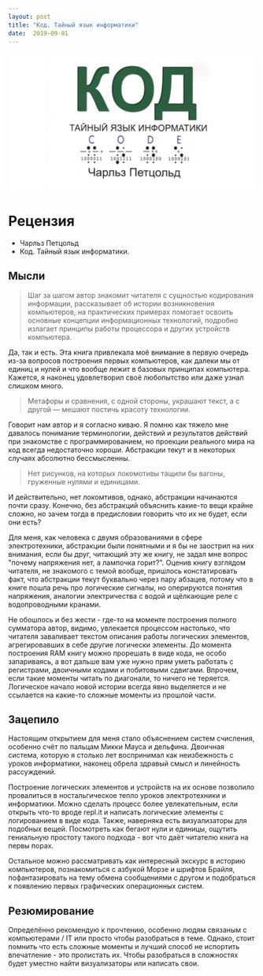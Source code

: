 ```yaml
---
layout: post
title: "Код. Тайный язык информатики"
date:  2019-09-01
---
```


![Обложка](/assets/img/recensio-petzold-code.png)

# Рецензия

* Чарльз Петцольд
* Код. Тайный язык информатики.

## Мысли

> Шаг за шагом автор знакомит читателя с сущностью кодирования информации, рассказывает об истории возникновения компьютеров, на практических примерах помогает освоить основные концепции информационных технологий, подробно излагает принципы работы процессора и других устройств компьютера.

Да, так и есть. Эта книга привлекала моё внимание в первую очередь из-за вопросов построения первых компьютеров, как далеки мы от единиц и нулей и что вообще лежит в базовых принципах компьютера. Кажется, я наконец удовлетворил своё любопытство или даже узнал слишком много.

> Метафоры и сравнения, с одной стороны, украшают текст, а с другой — мешают постичь красоту технологии.

Говорит нам автор и я согласно киваю. Я помню как тяжело мне давалось понимание терминологии, действий и результатов действий при знакомстве с программированием, но проекции реального мира на код всегда недостаточно хороши. Абстракции текут и в некоторых случаях абсолютно бессмысленны.

> Нет рисунков, на которых локомотивы тащили бы вагоны, груженные нулями и единицами.

И действительно, нет локомтивов, однако, абстракции начинаются почти сразу. Конечно, без абстракций объяснить какие-то вещи крайне сложно, но зачем тогда в предисловии говорить что их не будет, если они есть?

Для меня, как человека с двумя образованиями в сфере электротехники, абстракции были понятными и я бы не заострил на них внимания, если бы друг, читающий эту же книгу, не задал мне вопрос "почему напряжения нет, а лампочка горит?". Оценив книгу взглядом читателя, не знакомого с темой вообще, пришлось констатировать факт, что абстракции текут буквально через пару абзацев, потому что в книге пошла речь про логические сигналы, но оперируются понятия напряжения, аналогии электричества с водой и щёлкающие реле с водопроводными кранами.

Не обошлось и без жести - где-то на моменте построения полного сумматора автор, видимо, увлекается процессом настолько, что читателя заваливает текстом описания работы логических элементов, агрегировавших в себе другие логически элементы. До момента построения RAM книгу можно прорешать в виде кода, не особо запариваясь, а вот дальше вам уже нужно прям уметь работать с регистрами, двоичными кодами и побитовыми сдвигами. Впрочем, если такие моменты читать по диагонали, то ничего не теряется. Логическое начало новой истории всегда явно выделяется и не ссылается на какие-то сложные моменты из прошлой части.

## Зацепило

Настоящим открытием для меня стало объяснением систем счисления, особенно счёт по пальцам Микки Мауса и дельфина. Двоичная система, которую я столько лет воспринимал как неизбежность с уроков информатики, наконец обрела здравый смысл и линейность рассуждений.

Построение логических элементов и устройств на их основе позволило провалиться в ностальгическое тепло уроков электротехники и информатики. Можно сделать процесс более увлекательным, если открыть что-то вроде repl.it и написать логические элементы с логированием в виде кода. Также, наверняка есть визуализаторы для подобных вещей. Посмотреть как бегают нули и единицы, ощутить гениальную простоту такого подхода - вот что даёт читателю книга на первы порах.

Остальное можно рассматривать как интересный экскурс в историю компьютеров, познакомиться с азбукой Морзе и шрифтов Брайля, пофантазировать на тему обмена сообщениями с другом и подобраться к появлению первых графических операционных систем.

## Резюмирование

Определённо рекомендую к прочтению, особенно людям связаным с компьютерами / IT или просто чтобы разобраться в теме. Однако, стоит помнить что есть сложные моменты и лучший способ не испортить впечатление - это пролистать их. Чтобы разобраться в сложностях будет уместно найти визуализаторы или написать свои.
